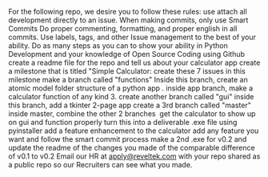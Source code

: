 For the following repo, we desire you to follow these rules:
use attach all development directly to an issue.
When making commits, only use Smart Commits
Do proper commenting, formatting, and proper english in all commits.
Use labels, tags, and other Issue management to the best of your ability.
Do as many steps as you can to show your ability in Python Development and your knowledge of Open Source Coding using Github
create a readme file for the repo and tell us about your calculator app
create a milestone that is titled "Simple Calculator:
create these 7 issues in this milestone
make a branch called "functions"
Inside this branch, create an atomic model folder structure of a python app
. inside app branch, make a calculator function of any kind
3. create another branch called "gui"
inside this branch, add a tkinter 2-page app
create a 3rd branch called "master"
inside master, combine the other 2 branches
 get the calculator to show up on gui and function properly
turn this into a deliverable .exe file using pyinstaller
add a feature enhancement to the calculator
add any feature you want and follow the smart commit process
make a 2nd .exe for v0.2 and update the readme of the changes you made of the comparable difference of v0.1 to v0.2
Email our HR at apply@reveltek.com with your repo shared as a public repo so our Recruiters can see what you made.
